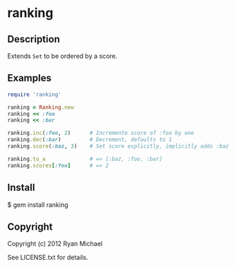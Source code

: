 # ranking

## Description

Extends `Set` to be ordered by a score.  

## Examples

``` ruby
require 'ranking'

ranking = Ranking.new
ranking << :foo
ranking << :bar

ranking.inc(:foo, 2)      # Incremente score of :foo by one
ranking.dec(:bar)         # Decrement, defaults to 1
ranking.score(:baz, 3)    # Set score explicitly, implicitly adds :baz to the set

ranking.to_a              # => [:baz, :foo, :bar]
ranking.scores[:foo]      # => 2
```


## Install

  $ gem install ranking

## Copyright

Copyright (c) 2012 Ryan Michael

See LICENSE.txt for details.

